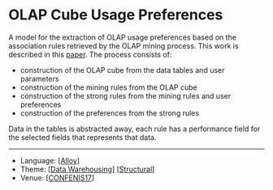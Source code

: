 # OLAP Cube Usage Preferences

A model for the extraction of OLAP usage preferences based on the association rules retrieved by the OLAP mining process. This work is described in this [paper](https://nmacedo.github.io/pubs.html#confenis17). The process consists of:
* construction of the OLAP cube from the data tables and user parameters
* construction of the mining rules from the OLAP cube
* construction of the strong rules from the mining rules and user preferences
* construction of the preferences from the strong rules

Data in the tables is abstracted away, each rule has a performance field for the selected fields that represents that data.

---

* Language: [[Alloy](https://github.com/nmacedo/MSV/wiki/By-Language#alloy)]
* Theme: [[Data Warehousing](https://github.com/nmacedo/MSV/wiki/By-Theme#data-warehousing)]  [[Structural](https://github.com/nmacedo/MSV/wiki/By-Theme#rich-structure)] 
* Venue: [[CONFENIS17](https://github.com/nmacedo/MSV/wiki/By-Venue#papers)]
